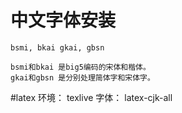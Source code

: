 # 中文字体安装

	bsmi, bkai gkai, gbsn

	bsmi和bkai 是big5编码的宋体和楷体。
	gkai和gbsn 是分别处理简体字和宋体字。

#latex
	环境：
	texlive
	字体：
	latex-cjk-all

